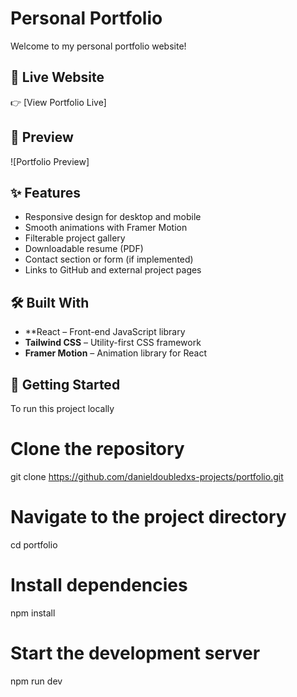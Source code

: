 # Personal Portfolio

Welcome to my personal portfolio website!

## 🔗 Live Website

👉 [View Portfolio Live]

## 📸 Preview

![Portfolio Preview]

## ✨ Features

- Responsive design for desktop and mobile
- Smooth animations with Framer Motion
- Filterable project gallery
- Downloadable resume (PDF)
- Contact section or form (if implemented)
- Links to GitHub and external project pages

## 🛠️ Built With

- **React – Front-end JavaScript library
- **Tailwind CSS** – Utility-first CSS framework
- **Framer Motion** – Animation library for React

## 🚀 Getting Started

To run this project locally

# Clone the repository
git clone https://github.com/danieldoubledxs-projects/portfolio.git

# Navigate to the project directory
cd portfolio

# Install dependencies
npm install

# Start the development server
npm run dev
